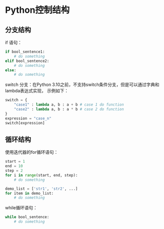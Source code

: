 # Python控制结构

## 分支结构
if 语句：
``` Python
if bool_sentence1:
    # do something
elif bool_sentence2:
    # do something
else:
    # do something
```

switch 分支：在Python 3.10之前，不支持switch条件分支，但是可以通过字典和lambda表达式实现，
示例如下：  
``` Python
switch = {
    "case1" : lambda a, b : a + b # case 1 do function
    "case2" : lambda a, b : a * b # case 2 do function
}
expression = "case_n"
switch[expression]
```

## 循环结构
使用迭代器的for循环语句：
``` Python
start = 1
end = 10
step = 2
for i in range(start, end, step):
    # do something

demo_list = ['str1', 'str2', ...]
for item in demo_list:
    # do something
```
while循环语句：
``` Python
while bool_sentence:
    # do something
```